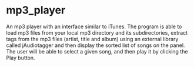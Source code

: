 # mp3_player
An mp3 player with an interface similar to iTunes. The program is able to load mp3 files from your local mp3 directory and its subdirectories, extract tags from the mp3 files (artist, title and album) using an external library called jAudiotagger and then display the sorted list of songs on the panel. The user will be able to select a given song, and then play it by clicking the Play button.
